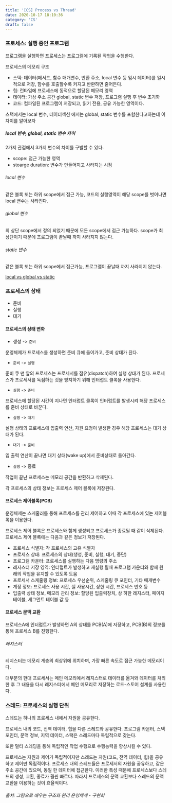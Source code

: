 ```yaml
---
title: '[CS] Process vs Thread' 
date: 2020-10-17 18:10:36
category: 'CS'
draft: false
---
```



### 프로세스: 실행 중인 프로그램

프로그램을 실행하면 프로세스는 프로그램에 기록된 작업을 수행한다.


프로세스의 메모리 구조
- 스택: 데이터(메서드, 함수 매개변수, 반환 주소, local 변수 등 임시 데이터)를 일시적으로 저장, 함수를 호출할수록 커지고 반환하면 줄어든다.
- 힙: 런타임에 프로세스에 동적으로 할당된 메모리 영역 
- 데이터: 가상 주소 공간 global, static 변수 저장, 프로그램 실행 후 변수 초기화 
- 코드: 컴파일된 프로그램이 저장되고, 읽기 전용, 공유 가능한 영역이다.

스택에서는 local 변수, 데이터섹션 에서는 global, static 변수를 포함한다고하는데 이 차이를 알아보자

#####  local 변수, global, static 변수 차이

2가지 관점에서 3가지 변수의 차이를 구별할 수 있다.

- scope: 접근 가능한 영역
- stoarge duration: 변수가 만들어지고 사라지는 시점

###### local 변수
같은 블록 또는 하위 scope에서 접근 가능, 코드의 실행영역이 해당 scope를 벗어나면 local 변수는 사라진다.

###### global 변수
최 상단 scope에서 정의 되었기 때문에 모든 scope에서 접근 가능하다. scope가 최 상단이기 때문에 프로그램이 끝날때 까지 사라지지 않는다.

###### static 변수
같은 블록 또는 하위 scope에서 접근가능, 프로그램이 끝날때 까지 사라지지 않는다.

[local vs global vs static](https://stackoverflow.com/questions/13415321/difference-between-static-auto-global-and-local-variable-in-the-context-of-c-a)


### 프로세스의 상태 

- 준비
- 실행
- 대기

#### 프로세스의 상태 변화

- 생성 -> `준비`

운영체제가 프로세스를 생성하면 준비 큐에 들어가고, 준비 상태가 된다.

- `준비` -> `실행`

준비 큐 맨 앞의 프로세스는 프로세서를 점유(dispatch)하여 실행 상태가 된다.
프로세스가 프로세서를 독점하는 것을 방지하기 위해 인터럽트 클록을 사용한다.

- `실행` -> `준비`

프로세스에 할당된 시간이 지나면 인터럽트 클록이 인터럽트를 발생시켜 해당 프로세스를 준비 상태로 바꾼다.

- `실행` -> `대기`

실행 상태의 프로세스에 입출력 연산, 자원 요청이 발생한 경우 해당 프로세스는 대기 상태가 된다.

- `대기` -> `준비`

입 출력 연산이 끝나면 대기 상태(wake up)에서 준비상태로 돌아간다.

- `실행` -> 종료

작업이 끝난 프로세스는 메모리 공간을 반환하고 삭제된다.

각 프로세스의 상태 정보는 프로세스 제어 블록에 저장된다.

#### 프로세스 제어블록(PCB)

운영체제는 스케줄러를 통해 프로세스를 관리 제어하고 이때 각 프로세스에 있는 제어블록을 이용한다.

프로세스 제어 블록은 프로세스와 함께 생성되고 프로세스가 종료될 때 같이 삭제된다.
프로세스 제어 블록에는 다음과 같은 정보가 저장된다.

- 프로세스 식별자: 각 프로세스의 고유 식별자
- 프로세스 상태: 프로세스의 상태(생성, 준비, 실행, 대기, 중단)
- 프로그램 카운터: 프로세스를 실행하는 다음 명령의 주소
- 레지스터 저장 영역: 인터럽트가 발생하고 재실행 될때 프로그램 카운터와 함께 원래의 작업을 유지할 수 있도록 도움
- 프로세서 스케줄링 정보: 프로세스 우선순위, 스케줄링 큐 포인터, 기타 매개변수
- 계정 정보: 프로세스 사용 시간, 실 사용시간, 상한 시간, 프로세스 번호 등
- 입출력 상태 정보, 메모리 관리 정보: 할당된 입출력장치, 상 하한 레지스터, 페이지 테이블, 세그먼트 테이블 값 등


#### 프로세스 문맥 교환
프로세스A에 인터럽트가 발생하면 A의 상태를 PCB(A)에 저장하고, PCB(B)의 정보를 통해 프로세스 B를 진행한다.


###### 레지스터

레지스터는 메모리 계층의 최상위에 위치하며, 가장 빠른 속도로 접근 가능한 메모리이다. 

대부분의 현대 프로세서는 메인 메모리에서 레지스터로 데이터를 옮겨와 데이터를 처리한 후 그 내용을 다시 레지스터에서 메인 메모리로 저장하는 로드-스토어 설계를 사용한다.

### 스레드: 프로세스의 실행 단위
스레드는 하나의 프로세스 내에서 자원을 공유한다.

프로세스 내의 코드, 전역 데이터, 힙을 다른 스레드와 공유한다.
프로그램 카운터, 스택 포인터, 문맥 정보, 지역 데이터, 스택은 스레드마다 독립적으로 갖는다.


또한 멀티 스레딩을 통해 독립적인 작업 수행으로 수행능력을 향상시킬 수 있다.

프로세스는 자원과 제어가 독립적이지만 스레드는 자원(코드, 전역 데이터, 힙)을 공유하고 제어만 독립적이다.
프로세스 내의 스레드들은 프로세서의 자원을 공유하고, 같은 주소 공간에 있으며, 동일 한 데이터에 접근한다.
이러한 특성 때문에 프로세스보다 스레드의 생성, 교환, 종료가 훨씬 빠르다.
따라서 프로세스의 문맥 교환보다 스레드의 문맥 교환을 이용하는 것이 효율적이다.

###### 출처: 그림으로 배우는 구조와 원리 운영체제 - 구현회